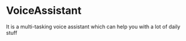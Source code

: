 # VoiceAssistant
It is a multi-tasking voice assistant which can help you with a lot of daily stuff

